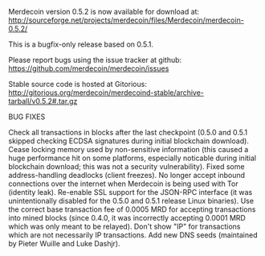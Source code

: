 Merdecoin version 0.5.2 is now available for download at:
http://sourceforge.net/projects/merdecoin/files/Merdecoin/merdecoin-0.5.2/

This is a bugfix-only release based on 0.5.1.

Please report bugs using the issue tracker at github:
https://github.com/merdecoin/merdecoin/issues

Stable source code is hosted at Gitorious:
http://gitorious.org/merdecoin/merdecoind-stable/archive-tarball/v0.5.2#.tar.gz

BUG FIXES

Check all transactions in blocks after the last checkpoint (0.5.0 and 0.5.1 skipped checking ECDSA signatures during initial blockchain download).
Cease locking memory used by non-sensitive information (this caused a huge performance hit on some platforms, especially noticable during initial blockchain download; this was
not a security vulnerability).
Fixed some address-handling deadlocks (client freezes).
No longer accept inbound connections over the internet when Merdecoin is being used with Tor (identity leak).
Re-enable SSL support for the JSON-RPC interface (it was unintentionally disabled for the 0.5.0 and 0.5.1 release Linux binaries).
Use the correct base transaction fee of 0.0005 MRD for accepting transactions into mined blocks (since 0.4.0, it was incorrectly accepting 0.0001 MRD which was only meant to be relayed).
Don't show "IP" for transactions which are not necessarily IP transactions.
Add new DNS seeds (maintained by Pieter Wuille and Luke Dashjr).
